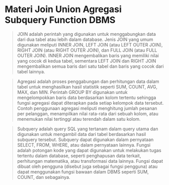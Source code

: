 # Materi Join Union Agregasi Subquery Function DBMS

> JOIN adalah perintah yang digunakan untuk menggabungkan data dari dua tabel atau lebih dalam database. Jenis JOIN yang umum digunakan meliputi INNER JOIN, LEFT JOIN (atau LEFT OUTER JOIN), RIGHT JOIN (atau RIGHT OUTER JOIN), dan FULL JOIN (atau FULL OUTER JOIN). INNER JOIN mengembalikan baris yang memiliki nilai yang cocok di kedua tabel, sementara LEFT JOIN dan RIGHT JOIN mengembalikan semua baris dari satu tabel dan baris yang cocok dari tabel lainnya.

> Agregasi adalah proses penggabungan dan perhitungan data dalam tabel untuk menghasilkan hasil statistik seperti SUM, COUNT, AVG, MAX, dan MIN. Perintah GROUP BY digunakan untuk mengelompokkan baris data berdasarkan kolom tertentu sehingga fungsi agregasi dapat diterapkan pada setiap kelompok data tersebut. Contoh penggunaan agregasi meliputi menghitung jumlah pesanan per pelanggan, menampilkan nilai rata-rata dari sebuah kolom, atau menemukan nilai tertinggi atau terendah dalam satu kolom.

> Subquery adalah query SQL yang tertanam dalam query utama dan digunakan untuk mengambil data dari tabel berdasarkan hasil subquery tersebut. Subquery dapat digunakan dalam pernyataan SELECT, FROM, WHERE, atau dalam pernyataan lainnya. Fungsi adalah potongan kode yang dapat digunakan untuk melakukan tugas tertentu dalam database, seperti penghapusan data terkait, perhitungan matematika, atau transformasi data lainnya. Fungsi dapat dibuat oleh pengguna (disebut juga sebagai fungsi pengguna) atau dapat menggunakan fungsi bawaan dalam DBMS seperti SUM, COUNT, dan sebagainya.